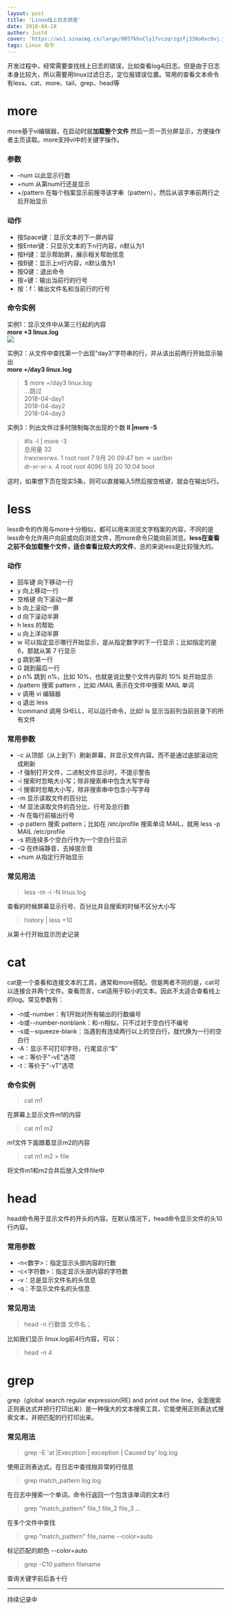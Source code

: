 ```yaml
---
layout: post
title: 'Linux线上日志排查'
date: 2018-04-18
author: Justd
cover: 'https://ws1.sinaimg.cn/large/005TkhuCly1fvczqrzgzfj338o0xc0vj.jpg'
tags: Linux 命令
---
```


开发过程中，经常需要查找线上日志的错误，比如查看log4j日志。但是由于日志本身比较大，所以需要用linux过滤日志，定位报错误位置。常用的查看文本命令有less、cat、more、tail、grep、head等

# more
more基于vi编辑器，在启动时就**加载整个文件** 然后一页一页分屏显示，方便操作者主页读取。more支持vi中的关键字操作。

### 参数
- -num 以此显示行数
- +num 从第num行还是显示
- +/pattern 在每个档案显示前搜寻该字串（pattern），然后从该字串前两行之后开始显示
### 动作  
- 按Space键：显示文本的下一屏内容
- 按Enter键：只显示文本的下n行内容，n默认为1
- 按H键：显示帮助屏，展示相关帮助信息
- 按B键：显示上n行内容，n默认值为1
- 按Q键：退出命令
- 按=键：输出当前行的行号
- 按：f：输出文件名和当前行的行号

### 命令实例  

实例1：显示文件中从第三行起的内容   
**more +3 linux.log**   
![](/assets/img/2018-9/09-18-log.png)

实例2：从文件中查找第一个出现“day3”字符串的行，并从该出前两行开始显示输出   
**more +/day3 linux.log**
>$ more +/day3 linux.log   
>...跳过   
2018-04-day1   
2018-04-day2   
2018-04-day3  

实例3：列出文件过多时限制每次出现的个数
**ll |more -5**
> #ls -l | more -3  
总用量 32   
lrwxrwxrwx.   1 root root    7 9月  20 09:47 bin -> usr/bin   
dr-xr-xr-x.   4 root root 4096 9月  20 10:04 boot   

这时，如果想下页在现实5条，则可以直接输入5然后按空格键，就会在输出5行。

# less

less命令的作用与more十分相似，都可以用来浏览文字档案的内容，不同的是less命令允许用户向前或向后浏览文件，而more命令只能向前浏览。**less在查看之前不会加载整个文件，适合查看比较大的文件**，总的来说less是比较强大的。
### 动作  
- 回车键 向下移动一行
- y 向上移动一行 
- 空格键 向下滚动一屏 
- b 向上滚动一屏 
- d 向下滚动半屏 
- h less 的帮助
- u 向上洋动半屏
- w 可以指定显示哪行开始显示，是从指定数字的下一行显示；比如指定的是 6，那就从第 7 行显示 
- g 跳到第一行 
- G 跳到最后一行 
- p n% 跳到 n%，比如 10%，也就是说比整个文件内容的 10% 处开始显示 
- /pattern 搜索 pattern ，比如 /MAIL 表示在文件中搜索 MAIL 单词 
- v 调用 vi 编辑器 
- q 退出 less 
- !command 调用 SHELL，可以运行命令，比如! ls 显示当前列当前目录下的所有文件 

### 常用参数  
- -c 从顶部（从上到下）刷新屏幕，并显示文件内容。而不是通过底部滚动完成刷新
- -f 强制打开文件，二进制文件显示时，不提示警告
- -i 搜索时忽略大小写；除非搜索串中包含大写字母
- -I 搜索时忽略大小写，除非搜索串中包含小写字母
- -m 显示读取文件的百分比
- -M 显法读取文件的百分比、行号及总行数
- -N 在每行前输出行号
- -p pattern 搜索 pattern；比如在 /etc/profile 搜索单词 MAIL，就用 less -p MAIL /etc/profile 
- -s 把连续多个空白行作为一个空白行显示
- -Q 在终端静音，去掉提示音 
- +num 从指定行开始显示  

### 常见用法
> less -m -i -N linux.log

查看的时候屏幕显示行号、百分比并且搜索的时候不区分大小写    
> history \| less +10   

从第十行开始显示历史记录




# cat   
cat是一个查看和连接文本的工具，通常和more搭配。但是两者不同的是，cat可以连接合并两个文件。查看而言，cat适用于较小的文本。因此不太适合查看线上的log。常见参数有：
- -n或-number：有1开始对所有输出的行数编号
- -b或--number-nonblank：和-n相似，只不过对于空白行不编号
- -s或--squeeze-blank：当遇到有连续两行以上的空白行，就代换为一行的空白行
- -A：显示不可打印字符，行尾显示“$”
- -e：等价于"-vE"选项
- -t：等价于"-vT"选项

### 命令实例

>cat m1                             

在屏幕上显示文件m1的内容 
> cat m1 m2    

m1文件下面跟着显示m2的内容    
>cat m1 m2 > file

将文件m1和m2合并后放入文件file中



# head
head命令用于显示文件的开头的内容。在默认情况下，head命令显示文件的头10行内容。

### 常用参数
- -n<数字>：指定显示头部内容的行数
- -c<字符数>：指定显示头部内容的字符数
- -v：总是显示文件名的头信息
- -q：不显示文件名的头信息

### 常见用法
> head -n 行数值  文件名；


比如我们显示 linux.log前4行内容，可以：
> head -n 4


# grep
grep（global search regular expression(RE) and print out the line，全面搜索正则表达式并把行打印出来）是一种强大的文本搜索工具，它能使用正则表达式搜索文本，并把匹配的行打印出来。
### 常见用法
> grep -E 'at \|Execption \| exception \| Caused by' log.log

使用正则表达式，在日志中查找抛异常的行信息
> grep match_pattern log.log

在日志中搜索一个单词，命令行返回一个包含该单词的文本行
>grep "match_pattern" file_1 file_2 file_3 ...

在多个文件中查找
>grep "match_pattern" file_name --color=auto

标记匹配的颜色 --color=auto

>grep -C10 pattern filename

查询关键字前后各十行    
***        
持续记录中
